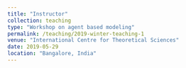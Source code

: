 ```yaml
---
title: "Instructor"
collection: teaching
type: "Workshop on agent based modeling"
permalink: /teaching/2019-winter-teaching-1
venue: "International Centre for Theoretical Sciences"
date: 2019-05-29
location: "Bangalore, India"
---
```

